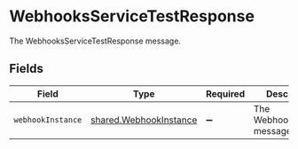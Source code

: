 # WebhooksServiceTestResponse

The WebhooksServiceTestResponse message.


## Fields

| Field                                                                   | Type                                                                    | Required                                                                | Description                                                             |
| ----------------------------------------------------------------------- | ----------------------------------------------------------------------- | ----------------------------------------------------------------------- | ----------------------------------------------------------------------- |
| `webhookInstance`                                                       | [shared.WebhookInstance](../../../sdk/models/shared/webhookinstance.md) | :heavy_minus_sign:                                                      | The WebhookInstance message.                                            |